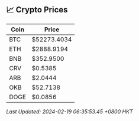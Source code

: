 ## 📈 Crypto Prices

| Coin | Price |
| ---- | ----- |
| BTC | $52273.4034 |
| ETH | $2888.9194 |
| BNB | $352.9500 |
| CRV | $0.5385 |
| ARB | $2.0444 |
| OKB | $52.7138 |
| DOGE | $0.0856 |

_Last Updated: 2024-02-19 06:35:53.45 +0800 HKT_
